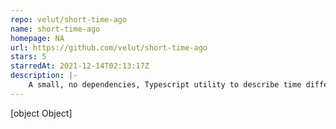 ```yaml
---
repo: velut/short-time-ago
name: short-time-ago
homepage: NA
url: https://github.com/velut/short-time-ago
stars: 5
starredAt: 2021-12-14T02:13:17Z
description: |-
    A small, no dependencies, Typescript utility to describe time differences in a human readable format (e.g., "1 minute ago")
---
```


[object Object]
